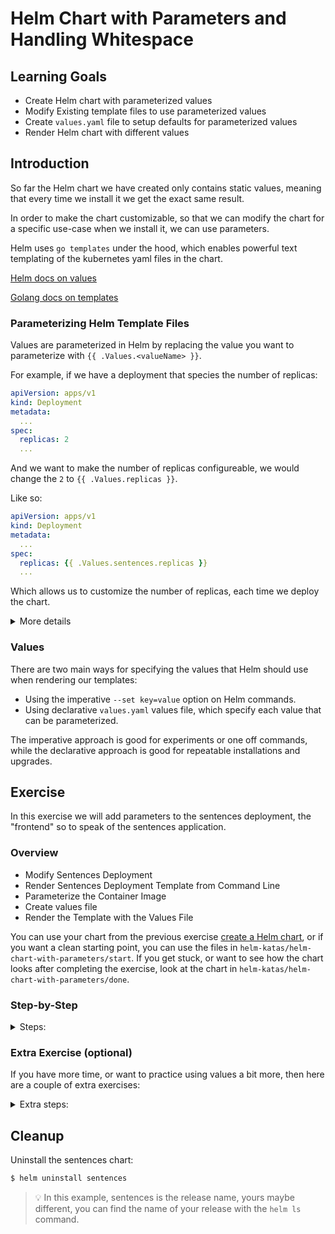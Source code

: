# Helm Chart with Parameters and Handling Whitespace

## Learning Goals

- Create Helm chart with parameterized values
- Modify Existing template files to use parameterized values
- Create `values.yaml` file to setup defaults for parameterized values
- Render Helm chart with different values

## Introduction

So far the Helm chart we have created only contains static values, meaning that every time we install it we get the exact same result.

In order to make the chart customizable, so that we can modify the chart for a specific use-case when we install it, we can use parameters.

Helm uses `go templates` under the hood, which enables powerful text templating of the kubernetes yaml files in the chart.

[Helm docs on values](https://helm.sh/docs/topics/charts/#templates-and-values)

[Golang docs on templates](https://pkg.go.dev/text/template?utm_source=godoc)

### Parameterizing Helm Template Files

Values are parameterized in Helm by replacing the value you want to parameterize with `{{ .Values.<valueName> }}`.

For example, if we have a deployment that species the number of replicas:
```yaml
apiVersion: apps/v1
kind: Deployment
metadata:
  ...
spec:
  replicas: 2
  ...
```

And we want to make the number of replicas configureable, we would change the `2` to `{{ .Values.replicas }}`.

Like so:

```yaml
apiVersion: apps/v1
kind: Deployment
metadata:
  ...
spec:
  replicas: {{ .Values.sentences.replicas }}
  ...
```

Which allows us to customize the number of replicas, each time we deploy the chart.

<details>
<summary>More details</summary>

### Golang Templates and Actions

Parameters are injected into template files using the `go template` syntax.

Golang templates uses `actions` whenever you want to specify a value that can be parametized.
`actions` are written using a double curly brace syntax: `{{ }}` so that everything within the two curly braces is interpreted by the parser, and not treated as actual text.

A trivial example of an action that returns the text "kubernetes" would look like this:
```
{{ "kubernetes" }}
```

That's not very useful though, so instead we will reference the `.Values` object which contains all of the values that we make available to Helm to use:

```
{{ .Values.orchestrationTool }}
```

Where we imagine that the value of `orchestrationTool=kubernetes`, which would result in the string "kubernetes" being injected when we render the yaml template.

> :bulb: When referencing the `.Values` object in Helm, you cannot use dashes (`-`), instead the convention is to use camel case.

### Helm Built-in Objects

Helm has a number of [built-in objects](https://helm.sh/docs/chart_template_guide/builtin_objects/) that you might want to use values from, such as the `.Release` object, which provided metadata about the current release of the chart.

For example we might want to include the name of our release in the names of the resources that are deployed, such that we can differentiate which release they belong to.

We do this by referencing the `Name` key of the `.Release` object:

```yaml
apiVersion: apps/v1
kind: Deployment
metadata:
  ...
  name: {{ .Release.Name }}-sentence
...
```

If the name of this release is `mySentences`, then the resulting name of the deployment would be `mySentences-sentence`.

</details>

### Values

There are two main ways for specifying the values that Helm should use when rendering our templates:

- Using the imperative `--set key=value` option on Helm commands.
- Using declarative `values.yaml` values file, which specify each value that can be parameterized.

The imperative approach is good for experiments or one off commands, while the declarative approach is good for repeatable installations and upgrades.

## Exercise

In this exercise we will add parameters to the sentences deployment, the "frontend" so to speak of the sentences application.

### Overview

- Modify Sentences Deployment
- Render Sentences Deployment Template from Command Line
- Parameterize the Container Image
- Create values file
- Render the Template with the Values File

You can use your chart from the previous exercise [create a Helm chart](create-a-helm-chart.md), or if you want a clean starting point, you can use the files in `helm-katas/helm-chart-with-parameters/start`.
If you get stuck, or want to see how the chart looks after completing the exercise, look at the chart in `helm-katas/helm-chart-with-parameters/done`.

### Step-by-Step

<details>
<summary>Steps:</summary>

**Modify Sentences Deployment**

The sentences deployment should be in your Helm chart under the templates directory: `sentence-app/templates/sentences-deployment.yaml`.

- Open this file in your text editor.

There are a lot of arguments in this deployment that we might want to parameterize, like the number of replicas, the container repository and tag or the resources allocation.

Let start by parameterizing the replicas.
This key is currently not in the deployment specification, so we have to add it.

- add `replicas: {{ .Values.sentences.replicas }}` to the yaml:

```yaml
apiVersion: apps/v1
kind: Deployment
metadata:
  ...
spec:
  replicas: {{ .Values.sentences.replicas }}
  ...
```

> :bulb: we prefix the `replicas` key with the name of deployment, in this case the `sentences` deployment, so that if we want to have a replicas value for each of the different deployment we access these with different prefixes.

**Render Sentences Deployment Template from Command Line**

- Try to render the yaml with a specified number of replicas:

```sh
$ helm template sentence-app/ --set sentences.replicas=2 --show-only templates/sentences-deployment.yaml

---
# Source: sentence-app/templates/sentences-deployment.yaml
apiVersion: apps/v1
kind: Deployment
metadata:
  labels:
    app: sentences
    component: main
  name: sentences
spec:
  replicas: 2
  ...
```

As we can see the deployment would now create 2 replicas, you can try a few different number of replicas if you want.

**Parameterize the Container Image**

Next let's also parameterize the container repository and the tag.

- change:

```yaml
apiVersion: apps/v1
kind: Deployment
metadata:
  ...
spec:
  ...
  template:
    ...
    spec:
      containers:
      - image: releasepraqma/sentence:latest
```

To:

```yaml
apiVersion: apps/v1
kind: Deployment
metadata:
  ...
spec:
  ...
  template:
    ...
    spec:
      containers:
      - image: {{ .Values.sentences.repository }}:{{ .Values.sentences.tag }}
```

- Render the template file, and observe the new values getting reflected:

```sh
$ helm template sentence-app/ --set sentences.replicas=2 --set sentences.repository=myimage --set sentences.tag=mytag --show-only templates/sentences-deployment.yaml

---
# Source: sentence-app/templates/sentences-deployment.yaml
apiVersion: apps/v1
kind: Deployment
metadata:
  ...
spec:
  replicas: 2
  selector:
    ...
  template:
    ...
    spec:
      containers:
      - image: myimage:mytag
        ...
```

Install the release to your cluster in order to verify that the image and tag used are rendered correct.

- `helm install sentences sentence-app/ --set sentences.replicas=2 --set sentences.repository=releasepraqma/sentence --set sentences.tag=latest`
- Verify that the deployment is healthy with `kubectl get deployments`

You can try a few different values for the repository and tag if you want.

**Create values file**

In the previous step we parameterized some of the values of the sentences deployment, and used cli options to specify the values.
As you can imagine when you have a lot values to parameterize, specifying all of them from the command line does not scale well.
Instead we will create a file `values.yaml` which will contain all of our values we want to use.

- Create a file named `values.yaml` in the root of your repository:

```sh
$ touch sentence-app/values.yaml
```

> :bulb: You can create the file any way you want to, just make sure that it is in the right location!

- Open it in your editor and add:

```yaml
sentences:
  replicas: 2
  repository: releasepraqma/sentence
  tag: latest
```

> :bulb: The structure of the yaml file defines the scope of the values.
> So to reference the replicas key, we would prefix it with the parent key, sentences: `sentence.replicas` and in the full helm object notation: `.Values.sentence.replicas`, just like we did above.

**Render the Template with the Values File**

- Render the sentences deployment again using the values from `values.yaml`:

```sh
$ helm template sentence-app --show-only templates/sentences-deployment.yaml
---
# Source: sentence-app/templates/sentences-deployment.yaml
apiVersion: apps/v1
kind: Deployment
metadata:
  ...
spec:
  replicas: 2
  ...
  template:
    ...
    spec:
      containers:
      - image: releasepraqma/sentences:latest
        ...
```

> Note: Using a `values.yaml` file scales much better for larger charts.
>The values file also allows you to provide sensible defaults for all of the parameters that your chart has, as well as help the user to understand what values they should provide for each parameter.
>Since the values are kept in a file, the values file can be versioned with git or other tools, and can be used in for example a GitOps workflow.

> :bulb: It is convention to call values file `values.yaml`, though you can name it anything that you want.
> Helm will automatically use the values file named `values.yaml` if it exists, and other value files can be used with the option `--values myvalues.yaml`.
> If you use multiple values files, these will be merged by helm.

</details>

### Extra Exercise (optional)

If you have more time, or want to practice using values a bit more, then here are a couple of extra exercises:

<details>
<summary>Extra steps:</summary>

**Parameterize the two other Deployments**

Now we will add the same parameters to the two other deployments in the sentence application.

We will make the same changes that you made to `sentence-app/templates/sentences-deployment.yaml` to the other deployments:

- `sentence-app/templates/sentences-age-deployment.yaml`
- `sentence-app/templates/sentences-name-deployment.yaml`

We need to do one thing differently though, and that is that we need to specify which of the deployment the value belongs to, so that we can differentiate between them.

In the previous steps we referenced the values of the `sentences` value map, now we will be creating two new maps, `sentecesAge` and `sentencesName`.

You must use the appropriate map when making your changes to the deployment template files.

Instead of `{{ .Values.sentences.replicas }}` we would use `{{ .Values.sentencesAge.replicas }}` and `{{ .Values.sentencesName.replicas }}` respectively.

- Make the changes for the `replicas`, `repository` and `tag` values to the files `sentences-age-deployment.yaml` and `sentences-name-deployment.yaml`.

**Add new parameters to values.yaml**

In order to render our newly edited deployment templates we have to also provide values for them:

- Edit your `values.yaml` and add values for `sentencesAge` and `sentencesName`:

```yaml
sentences:
  replicas: 2
  repository: releasepraqma/sentence
  tag: latest

sentencesAge:
  replicas: 1
  repository: releasepraqma/age
  tag: latest

sentencesName:
  replicas: 1
  repository: releasepraqma/name
  tag: latest
```

- Render our to two modified deployment templates:

```sh
$ helm template sentence-app --show-only templates/sentences-age-deployment.yaml --show-only templates/sentences-name-deployment.yaml
---
# Source: sentence-app/templates/sentences-age-deployment.yaml
apiVersion: apps/v1
kind: Deployment
...
spec:
  replicas: 1
  ...
  template:
    ...
    spec:
      containers:
      - image: releasepraqma/age:latest
      ...
---
# Source: sentence-app/templates/sentences-name-deployment.yaml
apiVersion: apps/v1
kind: Deployment
...
spec:
  replicas: 1
  ...
  template:
    ...
    spec:
      containers:
      - image: releasepraqma/name:latest
        ...
```

**Use a Global Organization**

When we have values that repeat themselves, we can cut down on redundancy by parameterizing those as well, for example the organization in our container repository `releasepraqma`.

Instead of adding the organization name to each of our image repository values, we could instead use a Helm global value to set the organization name, and then prefix that to each of our instances.

> :bulb: Global values have some extended functionality when developing charts that include multiple sub charts, you can read more about it in the [documentation](https://helm.sh/docs/topics/charts/#global-values)

- Add the following section to your `values.yaml`:

```yaml
global:
  organization: releasepraqma
```

> :bulb: Global values can be referenced from the values object: `.Values.global.organization` for example.

- Edit each of the repository tags, such that they only include the unique name of each micro service:

```yaml
global:
  organization: releasepraqma

sentences:
  replicas: 2
  repository: sentences
  tag: latest

sentencesAge:
  replicas: 1
  repository: age
  tag: latest

sentencesName:
  replicas: 1
  repository: name
  tag: latest
```

- Edit each of your deployment template files to use the global organization name:

From:

```yaml
apiVersion: apps/v1
kind: Deployment
metadata:
  ...
spec:
  ...
  template:
    ...
    spec:
      containers:
      - image: {{ .Values.sentences.repository }}:{{ .Values.sentences.tag }}
```

To:

```yaml
apiVersion: apps/v1
kind: Deployment
metadata:
  ...
spec:
  ...
  template:
    ...
    spec:
      containers:
      - image: {{ .Values.global.organization }}/{{ .Values.sentences.repository }}:{{ .Values.sentences.tag }}
```

- Make the same change for the `age` and `name` deployments.

- Render the templates and verify that the repository names are correctly templated:

```sh
$ helm template sentence-app --show-only templates/sentences-deployment.yaml --show-only templates/sentences-age-deployment.yaml --show-only templates/sentences-name-deployment.yaml
---
# Source: sentence-app/templates/sentences-deployment.yaml
apiVersion: apps/v1
kind: Deployment
...
spec:
  ...
  template:
    ...
    spec:
      containers:
      - image: releasepraqma/sentences:latest
      ...
---
# Source: sentence-app/templates/sentences-age-deployment.yaml
apiVersion: apps/v1
kind: Deployment
...
spec:
  ...
  template:
    ...
    spec:
      containers:
      - image: releasepraqma/age:latest
        ...
---
# Source: sentence-app/templates/sentences-name-deployment.yaml
apiVersion: apps/v1
kind: Deployment
...
spec:
  ...
  template:
    ...
    spec:
      containers:
      - image: releasepraqma/name:latest
        ...
```

</details>

## Cleanup

Uninstall the sentences chart:

```sh
$ helm uninstall sentences
```

> :bulb: In this example, sentences is the release name, yours maybe different, you can find the name of your release with the `helm ls` command.

